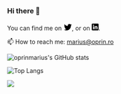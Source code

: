 ### Hi there 👋
<!-- Actual text -->


You can find me on [![Twitter][1.2]][1], or on [![LinkedIn][2.2]][2].

📫 How to reach me: marius@oprin.ro
<!-- Icons -->

[1.2]: https://raw.githubusercontent.com/oprinmarius/oprinmarius.github.io/main/images/wWzX9uB.png
[2.2]: https://raw.githubusercontent.com/oprinmarius/oprinmarius.github.io/main/images/linkedin-3-16.png

<!-- Links to your social media accounts -->

[1]: https://twitter.com/oprinmarius
[2]: https://www.linkedin.com/in/marius-oprin-3834a750/

![oprinmarius's GitHub stats](https://github-readme-stats.vercel.app/api?username=oprinmarius&show_icons=true&theme=gotham)

![Top Langs](https://github-readme-stats.vercel.app/api/top-langs/?username=oprinmarius&theme=gotham&count_private=true&layout=compact)

![](https://visitor-badge.laobi.icu/badge?page_id=oprinmarius)

<!--
**oprinmarius/oprinmarius** is a ✨ _special_ ✨ repository because its `README.md` (this file) appears on your GitHub profile.

Here are some ideas to get you started:

- 🔭 I’m currently working on ...
- 🌱 I’m currently learning ...
- 👯 I’m looking to collaborate on ...
- 🤔 I’m looking for help with ...
- 💬 Ask me about ...
- 📫 How to reach me: ...
- 😄 Pronouns: ...
- ⚡ Fun fact: ...
-->
